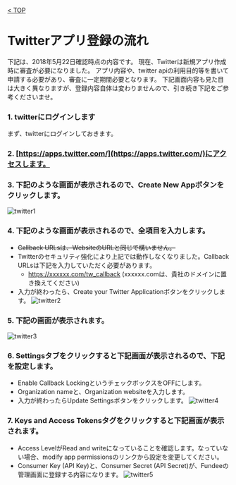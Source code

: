 [< TOP](/README.md)

# Twitterアプリ登録の流れ
下記は、2018年5月22日確認時点の内容です。
現在、Twitterは新規アプリ作成時に審査が必要になりました。
アプリ内容や、twitter apiの利用目的等を書いて申請する必要があり、審査に一定期間必要となります。
下記画面内容も見た目は大きく異なりますが、登録内容自体は変わりませんので、引き続き下記をご参考くださいませ。

### 1. twitterにログインします
まず、twitterにログインしておきます。

### 2. [https://apps.twitter.com/](https://apps.twitter.com/)にアクセスします。
### 3. 下記のような画面が表示されるので、Create New Appボタンをクリックします。
![twitter1](https://user-images.githubusercontent.com/28310715/40352620-4027d266-5dea-11e8-95e6-ce0f041f7ac4.png)
### 4. 下記のような画面が表示されるので、全項目を入力します。
- ~~Callback URLsは、WebsiteのURLと同じで構いません。~~
- Twitterのセキュリティ強化により上記では動作しなくなりました。Callback URLsは下記を入力していただく必要があります。
  - https://xxxxxx.com/tw_callback (xxxxxx.comは、貴社のドメインに置き換えてください)
- 入力が終わったら、Create your Twitter Applicationボタンをクリックします。
![twitter2](https://user-images.githubusercontent.com/28310715/40352651-5666a692-5dea-11e8-8dc0-d75b53029e9d.png)
### 5. 下記の画面が表示されます。
![twitter3](https://user-images.githubusercontent.com/28310715/40354041-eb2f99c0-5ded-11e8-9304-6e026ca3923d.png)
### 6. Settingsタブをクリックすると下記画面が表示されるので、下記を設定します。
- Enable Callback LockingというチェックボックスをOFFにします。
- Organization nameと、Organization websiteを入力します。
- 入力が終わったらUpdate Settingsボタンをクリックします。
![twitter4](https://user-images.githubusercontent.com/28310715/40354248-5c911788-5dee-11e8-94bd-77f36d20849b.png)
### 7. Keys and Access Tokensタグをクリックすると下記画面が表示されます。
- Access LevelがRead and writeになっていることを確認します。なっていない場合、modify app permissionsのリンクから設定を変更してください。
- Consumer Key (API Key)と、Consumer Secret (API Secret)が、Fundeeの管理画面に登録する内容になります。
![twitter5](https://user-images.githubusercontent.com/28310715/40354331-8908cb08-5dee-11e8-97d8-a957f411ab71.png)





